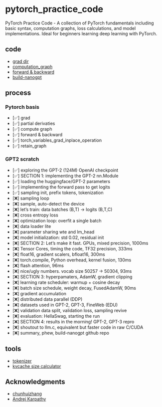 # pytorch_practice_code
PyTorch Practice Code - A collection of PyTorch fundamentals including basic syntax, computation graphs, loss calculations, and model implementations. Ideal for beginners learning deep learning with PyTorch.

## code
- [grad dir](https://github.com/chunhuizhang/bilibili_vlogs/tree/master/learn_torch/grad)
- [computation_graph](https://github.com/chunhuizhang/bilibili_vlogs/blob/master/learn_torch/grad/03_computation_graph.ipynb)
- [forward & backward](https://github.com/chunhuizhang/bilibili_vlogs/blob/master/learn_torch/grad/04_backward_step.ipynb)
- [build-nanogpt](https://github.com/karpathy/build-nanogpt)

## process
### Pytorch basis
- [✅] grad
- [✅] partial derivaties
- [✅] compute graph
- [✅] forward & backward
- [✅] torch_variables_grad_inplace_operation
- [✅] retain_graph

### GPT2 scratch
- [✅] exploring the GPT-2 (124M) OpenAI checkpoint
- [✅] SECTION 1: implementing the GPT-2 nn.Module
- [✅] loading the huggingface/GPT-2 parameters
- [✅] implementing the forward pass to get logits
- [✅] sampling init, prefix tokens, tokenization
- [❌] sampling loop
- [❌] sample, auto-detect the device
- [❌] let’s train: data batches (B,T) → logits (B,T,C)
- [❌] cross entropy loss
- [❌] optimization loop: overfit a single batch
- [❌] data loader lite
- [❌] parameter sharing wte and lm_head
- [❌] model initialization: std 0.02, residual init
- [❌] SECTION 2: Let’s make it fast. GPUs, mixed precision, 1000ms
- [❌] Tensor Cores, timing the code, TF32 precision, 333ms
- [❌] float16, gradient scalers, bfloat16, 300ms
- [❌] torch.compile, Python overhead, kernel fusion, 130ms
- [❌] flash attention, 96ms
- [❌] nice/ugly numbers. vocab size 50257 → 50304, 93ms
- [❌] SECTION 3: hyperpamaters, AdamW, gradient clipping
- [❌] learning rate scheduler: warmup + cosine decay
- [❌] batch size schedule, weight decay, FusedAdamW, 90ms
- [❌] gradient accumulation
- [❌] distributed data parallel (DDP)
- [❌] datasets used in GPT-2, GPT-3, FineWeb (EDU)
- [❌] validation data split, validation loss, sampling revive
- [❌] evaluation: HellaSwag, starting the run
- [❌] SECTION 4: results in the morning! GPT-2, GPT-3 repro
- [❌] shoutout to llm.c, equivalent but faster code in raw C/CUDA
- [❌] summary, phew, build-nanogpt github repo

## tools
- [tokenizer](https://tiktokenizer.vercel.app/)
- [kvcache size calculator ](https://lmcache.ai/kv_cache_calculator.html)

## Acknowledgments
- [chunhuizhang](https://github.com/chunhuizhang)
- [Andrej Karpathy](https://github.com/karpathy)